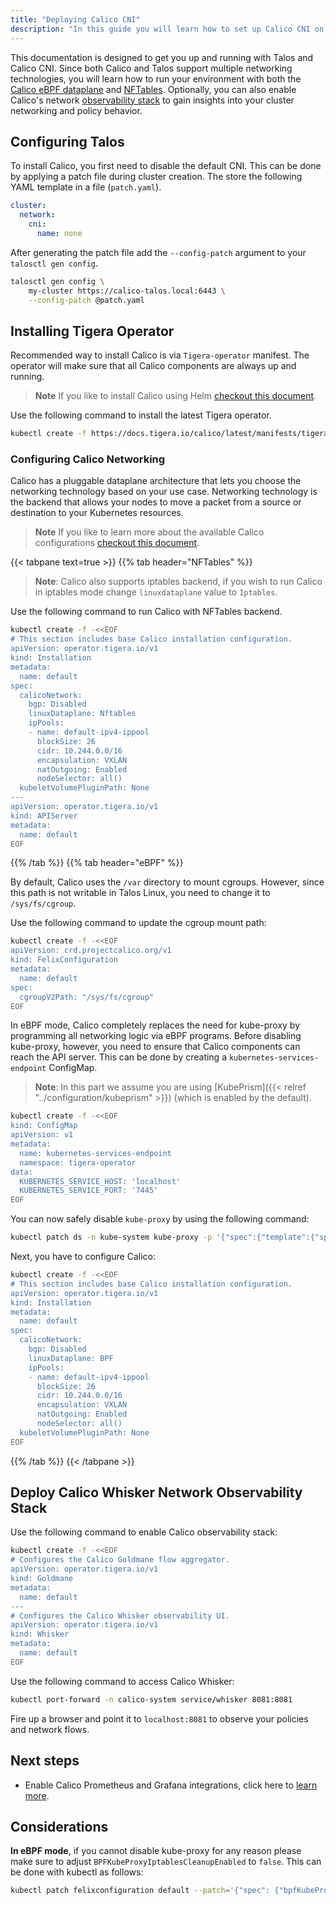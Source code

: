 ```yaml
---
title: "Deploying Calico CNI"
description: "In this guide you will learn how to set up Calico CNI on Talos in two mode eBPF and NFtables."
---
```


This documentation is designed to get you up and running with Talos and Calico CNI. Since both Calico and Talos support multiple networking technologies, you will learn how to run your environment with both the [Calico eBPF dataplane](https://docs.tigera.io/calico/latest/operations/ebpf/enabling-ebpf) and [NFTables](https://docs.tigera.io/calico/latest/getting-started/kubernetes/nftables). Optionally, you can also enable Calico's network [observability stack](https://docs.tigera.io/calico/latest/observability/) to gain insights into your cluster networking and policy behavior.

## Configuring Talos

To install Calico, you first need to disable the default CNI. This can be done by applying a patch file during cluster creation.
The store the following YAML template in a file (`patch.yaml`).

```yaml
cluster:
  network:
    cni:
      name: none
```

After generating the patch file add the `--config-patch` argument to your `talosctl gen config`.

```bash
talosctl gen config \
    my-cluster https://calico-talos.local:6443 \
    --config-patch @patch.yaml
```

## Installing Tigera Operator

Recommended way to install Calico is via `Tigera-operator` manifest. The operator will make sure that all Calico components are always up and running.

> **Note** If you like to install Calico using Helm [checkout this document](https://docs.tigera.io/calico/latest/getting-started/kubernetes/helm).

Use the following command to install the latest Tigera operator.

```bash
kubectl create -f https://docs.tigera.io/calico/latest/manifests/tigera-operator.yaml
```

### Configuring Calico Networking

Calico has a pluggable dataplane architecture that lets you choose the networking technology based on your use case. Networking technology is the backend that allows your nodes to move a packet from a source or destination to your Kubernetes resources.

> **Note** If you like to learn more about the available Calico configurations [checkout this document](https://docs.tigera.io/calico/latest/reference/installation/api).

{{< tabpane text=true >}}
{{% tab header="NFTables" %}}

> **Note**:  Calico also supports iptables backend, if you wish to run Calico in iptables mode change `linuxdataplane` value to `Iptables`.

Use the following command to run Calico with NFTables backend.

```bash
kubectl create -f -<<EOF
# This section includes base Calico installation configuration.
apiVersion: operator.tigera.io/v1
kind: Installation
metadata:
  name: default
spec:
  calicoNetwork:
    bgp: Disabled
    linuxDataplane: Nftables
    ipPools:
    - name: default-ipv4-ippool
      blockSize: 26
      cidr: 10.244.0.0/16
      encapsulation: VXLAN
      natOutgoing: Enabled
      nodeSelector: all()
  kubeletVolumePluginPath: None
---
apiVersion: operator.tigera.io/v1
kind: APIServer
metadata:
  name: default
EOF
```

{{% /tab %}}
{{% tab header="eBPF" %}}

By default, Calico uses the `/var` directory to mount cgroups. However, since this path is not writable in Talos Linux, you need to change it to `/sys/fs/cgroup`.

Use the following command to update the cgroup mount path:

```bash
kubectl create -f -<<EOF
apiVersion: crd.projectcalico.org/v1
kind: FelixConfiguration
metadata:
  name: default
spec:
  cgroupV2Path: "/sys/fs/cgroup"
EOF
```

In eBPF mode, Calico completely replaces the need for kube-proxy by programming all networking logic via eBPF programs. Before disabling kube-proxy, however, you need to ensure that Calico components can reach the API server. This can be done by creating a `kubernetes-services-endpoint` ConfigMap.

> **Note**: In this part we assume you are using [KubePrism]({{< relref "../configuration/kubeprism" >}}) (which is enabled by the default).

```bash
kubectl create -f -<<EOF
kind: ConfigMap
apiVersion: v1
metadata:
  name: kubernetes-services-endpoint
  namespace: tigera-operator
data:
  KUBERNETES_SERVICE_HOST: 'localhost'
  KUBERNETES_SERVICE_PORT: '7445'
EOF
```

You can now safely disable `kube-proxy` by using the following command:

```bash
kubectl patch ds -n kube-system kube-proxy -p '{"spec":{"template":{"spec":{"nodeSelector":{"non-calico": "true"}}}}}'
```

Next, you have to configure Calico:

```bash
kubectl create -f -<<EOF
# This section includes base Calico installation configuration.
apiVersion: operator.tigera.io/v1
kind: Installation
metadata:
  name: default
spec:
  calicoNetwork:
    bgp: Disabled
    linuxDataplane: BPF
    ipPools:
    - name: default-ipv4-ippool
      blockSize: 26
      cidr: 10.244.0.0/16
      encapsulation: VXLAN
      natOutgoing: Enabled
      nodeSelector: all()
  kubeletVolumePluginPath: None
EOF
```

{{% /tab %}}
{{< /tabpane >}}

## Deploy Calico Whisker Network Observability Stack

Use the following command to enable Calico observability stack:

```bash
kubectl create -f -<<EOF
# Configures the Calico Goldmane flow aggregator.
apiVersion: operator.tigera.io/v1
kind: Goldmane
metadata:
  name: default
---
# Configures the Calico Whisker observability UI.
apiVersion: operator.tigera.io/v1
kind: Whisker
metadata:
  name: default
EOF
```

Use the following command to access Calico Whisker:

```bash
kubectl port-forward -n calico-system service/whisker 8081:8081
```

Fire up a browser and point it to `localhost:8081` to observe your policies and network flows.

## Next steps

- Enable Calico Prometheus and Grafana integrations, click here to [learn more](https://docs.tigera.io/calico/latest/operations/monitor/).

## Considerations

**In eBPF mode**, if you cannot disable kube-proxy for any reason please make sure to adjust `BPFKubeProxyIptablesCleanupEnabled` to `false`.
This can be done with kubectl as follows:

```bash
kubectl patch felixconfiguration default --patch='{"spec": {"bpfKubeProxyIptablesCleanupEnabled": false}}'
```

